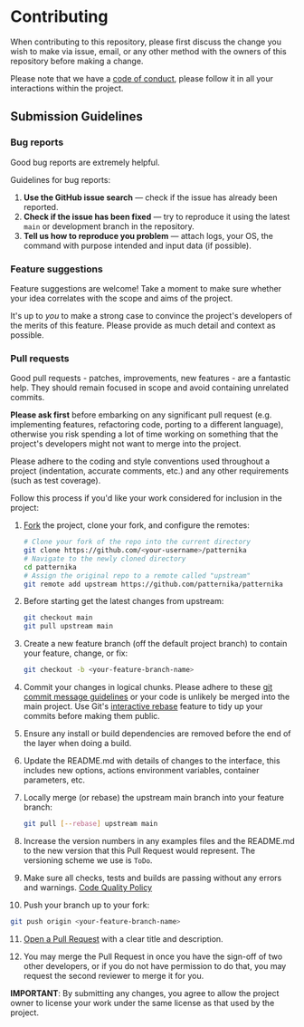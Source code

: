 # Contributing

When contributing to this repository, please first discuss the change you wish to make via issue,
email, or any other method with the owners of this repository before making a change. 

Please note that we have a [code of conduct](docs/CODE_OF_CONDUCT.md),
please follow it in all your interactions within the project.

## Submission Guidelines

### Bug reports

Good bug reports are extremely helpful.

Guidelines for bug reports:

1. **Use the GitHub issue search** &mdash; check if the issue has already been
   reported.
2. **Check if the issue has been fixed** &mdash; try to reproduce it using the
   latest `main` or development branch in the repository.
3. **Tell us how to reproduce you problem** &mdash; attach logs, your OS, the command with 
purpose intended and input data (if possible).

### Feature suggestions

Feature suggestions are welcome! Take a moment to make sure whether your idea
correlates with the scope and aims of the project. 

It's up to *you* to make a strong case to convince the project's developers
 of the merits of this feature. Please provide as much detail and context as possible.

### Pull requests

Good pull requests - patches, improvements, new features - are a fantastic
help. They should remain focused in scope and avoid containing unrelated
commits.

**Please ask first** before embarking on any significant pull request (e.g.
implementing features, refactoring code, porting to a different language),
otherwise you risk spending a lot of time working on something that the
project's developers might not want to merge into the project.

Please adhere to the coding and style conventions used throughout a project (indentation,
accurate comments, etc.) and any other requirements (such as test coverage).

Follow this process if you'd like your work considered for inclusion in the
project:

1. [Fork](http://help.github.com/fork-a-repo/) the project, clone your fork,
   and configure the remotes:
   ```bash
   # Clone your fork of the repo into the current directory
   git clone https://github.com/<your-username>/patternika
   # Navigate to the newly cloned directory
   cd patternika
   # Assign the original repo to a remote called "upstream"
   git remote add upstream https://github.com/patternika/patternika
   ```

2. Before starting get the latest changes from upstream:
   ```bash
   git checkout main
   git pull upstream main
   ```

3. Create a new feature branch (off the default project branch) to
   contain your feature, change, or fix:
   ```bash
   git checkout -b <your-feature-branch-name>
   ```

4. Commit your changes in logical chunks. Please adhere to these [git commit
   message guidelines](https://www.conventionalcommits.org/en/v1.0.0/#summary)
   or your code is unlikely be merged into the main project. Use Git's
   [interactive rebase](https://help.github.com/articles/interactive-rebase)
   feature to tidy up your commits before making them public.

5. Ensure any install or build dependencies are removed before the end of the layer when doing a 
   build.
   
6. Update the README.md with details of changes to the interface, this includes new options, actions
   environment variables, container parameters, etc.

7. Locally merge (or rebase) the upstream main branch into your feature branch:
   ```bash
   git pull [--rebase] upstream main
   ```   

8. Increase the version numbers in any examples files and the README.md to the new version that this
   Pull Request would represent. The versioning scheme we use is `ToDo`.

9. Make sure all checks, tests and builds are passing without any errors and warnings. 
[Code Quality Policy](docs/CODE_QUALITY.md)

10. Push your branch up to your fork:
   ```bash
   git push origin <your-feature-branch-name>
   ```

11. [Open a Pull Request](https://help.github.com/articles/using-pull-requests/)
    with a clear title and description.
   
12. You may merge the Pull Request in once you have the sign-off of two other developers, or if you 
   do not have permission to do that, you may request the second reviewer to merge it for you.

**IMPORTANT**: By submitting any changes, you agree to allow the project owner to
license your work under the same license as that used by the project.
